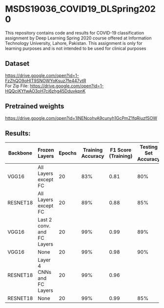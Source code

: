 # MSDS19036_COVID19_DLSpring2020
This repository contains code and results for COVID-19 classification assignment by Deep Learning Spring 2020 course offered at Information Technology University, Lahore, Pakistan. This assignment is only for learning purposes and is not intended to be used for clinical purposes
## Dataset
https://drive.google.com/open?id=1-FzZhQO9oHIT9SNOWYoKsuz7fe447vtR <br />
For Zip File: https://drive.google.com/open?id=1-HQQciKYfwAO3oH7ci6zhg45DduvkpnK

## Pretrained weights
https://drive.google.com/open?id=1lNENcohvA9cunyh1GcPmZ1fqRiuzfSOW


## Results:

| Backbone | Frozen Layers| Epochs | Training Accuracy | F1 Score (Training) | Testing Set Accuracy | F1 Score (Testing) |
|----------|--------------|---------|-------------------|---------------------|---------------------|--------------------|
| VGG16    | All Layers except FC   | 20 | 83%          | 0.81                | 80%                 |               0.75 |
| RESNET18 | All Layers except FC   | 20 | 89%          | 0.88                | 85%                 |               0.88 |
| VGG16    | Last 2 conv. and FC Layers | 20 | 99%      | 0.99                | 89%                 |               0.87 |
| VGG16    | None                   | 20 | 99%          | 0.98                | 90%                 |               0.88 |
| RESNET18 | Layer 4 CNNs and FC Layers | 20 | 99%      | 0.96                |                     |                    |
| RESNET18 | None                   | 20 | 99%          | 0.99                | 85%                 |               0.81 |
